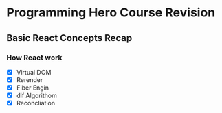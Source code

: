 # Programming Hero Course Revision

## Basic React Concepts Recap

### How React work
- [x] Virtual DOM
- [x] Rerender
- [x] Fiber Engin
- [x] dif Algorithom
- [x] Reconcliation